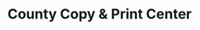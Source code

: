 ---
title: "County Copy & Print Center"
url: /belfast/county-copy-und-print-center/
shop: Kopieren
---